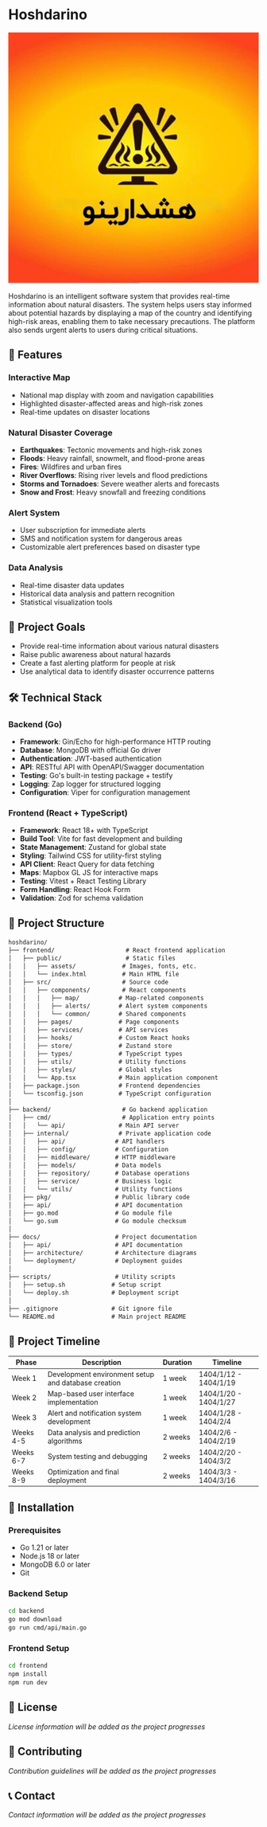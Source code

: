 # Hoshdarino

![Project Logo](frontend/public/assets/logo.jpeg)

Hoshdarino is an intelligent software system that provides real-time information about natural disasters. The system helps users stay informed about potential hazards by displaying a map of the country and identifying high-risk areas, enabling them to take necessary precautions. The platform also sends urgent alerts to users during critical situations.

## 🌟 Features

### Interactive Map
- National map display with zoom and navigation capabilities
- Highlighted disaster-affected areas and high-risk zones
- Real-time updates on disaster locations

### Natural Disaster Coverage
- **Earthquakes**: Tectonic movements and high-risk zones
- **Floods**: Heavy rainfall, snowmelt, and flood-prone areas
- **Fires**: Wildfires and urban fires
- **River Overflows**: Rising river levels and flood predictions
- **Storms and Tornadoes**: Severe weather alerts and forecasts
- **Snow and Frost**: Heavy snowfall and freezing conditions

### Alert System
- User subscription for immediate alerts
- SMS and notification system for dangerous areas
- Customizable alert preferences based on disaster type

### Data Analysis
- Real-time disaster data updates
- Historical data analysis and pattern recognition
- Statistical visualization tools

## 🚀 Project Goals

- Provide real-time information about various natural disasters
- Raise public awareness about natural hazards
- Create a fast alerting platform for people at risk
- Use analytical data to identify disaster occurrence patterns

## 🛠️ Technical Stack

### Backend (Go)
- **Framework**: Gin/Echo for high-performance HTTP routing
- **Database**: MongoDB with official Go driver
- **Authentication**: JWT-based authentication
- **API**: RESTful API with OpenAPI/Swagger documentation
- **Testing**: Go's built-in testing package + testify
- **Logging**: Zap logger for structured logging
- **Configuration**: Viper for configuration management

### Frontend (React + TypeScript)
- **Framework**: React 18+ with TypeScript
- **Build Tool**: Vite for fast development and building
- **State Management**: Zustand for global state
- **Styling**: Tailwind CSS for utility-first styling
- **API Client**: React Query for data fetching
- **Maps**: Mapbox GL JS for interactive maps
- **Testing**: Vitest + React Testing Library
- **Form Handling**: React Hook Form
- **Validation**: Zod for schema validation

## 📁 Project Structure

```
hoshdarino/
├── frontend/                    # React frontend application
│   ├── public/                  # Static files
│   │   ├── assets/             # Images, fonts, etc.
│   │   └── index.html          # Main HTML file
│   ├── src/                    # Source code
│   │   ├── components/         # React components
│   │   │   ├── map/           # Map-related components
│   │   │   ├── alerts/        # Alert system components
│   │   │   └── common/        # Shared components
│   │   ├── pages/             # Page components
│   │   ├── services/          # API services
│   │   ├── hooks/             # Custom React hooks
│   │   ├── store/             # Zustand store
│   │   ├── types/             # TypeScript types
│   │   ├── utils/             # Utility functions
│   │   ├── styles/            # Global styles
│   │   └── App.tsx            # Main application component
│   ├── package.json           # Frontend dependencies
│   └── tsconfig.json          # TypeScript configuration
│
├── backend/                    # Go backend application
│   ├── cmd/                    # Application entry points
│   │   └── api/               # Main API server
│   ├── internal/              # Private application code
│   │   ├── api/              # API handlers
│   │   ├── config/           # Configuration
│   │   ├── middleware/       # HTTP middleware
│   │   ├── models/           # Data models
│   │   ├── repository/       # Database operations
│   │   ├── service/          # Business logic
│   │   └── utils/            # Utility functions
│   ├── pkg/                  # Public library code
│   ├── api/                  # API documentation
│   ├── go.mod                # Go module file
│   └── go.sum                # Go module checksum
│
├── docs/                     # Project documentation
│   ├── api/                  # API documentation
│   ├── architecture/         # Architecture diagrams
│   └── deployment/           # Deployment guides
│
├── scripts/                  # Utility scripts
│   ├── setup.sh             # Setup script
│   └── deploy.sh            # Deployment script
│
├── .gitignore               # Git ignore file
└── README.md                # Main project README
```

## 📅 Project Timeline

| Phase | Description | Duration | Timeline |
|-------|-------------|----------|----------|
| Week 1 | Development environment setup and database creation | 1 week | 1404/1/12 - 1404/1/19 |
| Week 2 | Map-based user interface implementation | 1 week | 1404/1/20 - 1404/1/27 |
| Week 3 | Alert and notification system development | 1 week | 1404/1/28 - 1404/2/4 |
| Weeks 4-5 | Data analysis and prediction algorithms | 2 weeks | 1404/2/6 - 1404/2/19 |
| Weeks 6-7 | System testing and debugging | 2 weeks | 1404/2/20 - 1404/3/2 |
| Weeks 8-9 | Optimization and final deployment | 2 weeks | 1404/3/3 - 1404/3/16 |

## 🔧 Installation

### Prerequisites
- Go 1.21 or later
- Node.js 18 or later
- MongoDB 6.0 or later
- Git

### Backend Setup
```bash
cd backend
go mod download
go run cmd/api/main.go
```

### Frontend Setup
```bash
cd frontend
npm install
npm run dev
```

## 📝 License

*License information will be added as the project progresses*

## 🤝 Contributing

*Contribution guidelines will be added as the project progresses*

## 📞 Contact

*Contact information will be added as the project progresses* 